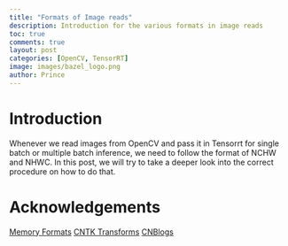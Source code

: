 ```yaml
---
title: "Formats of Image reads"
description: Introduction for the various formats in image reads 
toc: true
comments: true
layout: post
categories: [OpenCV, TensorRT]
image: images/bazel_logo.png
author: Prince
---
```


# Introduction

Whenever we read images from OpenCV and pass it in Tensorrt for single batch or multiple batch inference, we need to follow the format of NCHW and NHWC.
In this post, we will try to take a deeper look into the correct procedure on how to do that.





# Acknowledgements

[Memory Formats](https://oneapi-src.github.io/oneDNN/dev_guide_understanding_memory_formats.html)
[CNTK Transforms](https://docs.microsoft.com/en-us/cognitive-toolkit/Archive/CNTK-Evaluate-Image-Transforms)
[CNBlogs](https://www.cnblogs.com/morganh/articles/13150131.html)
